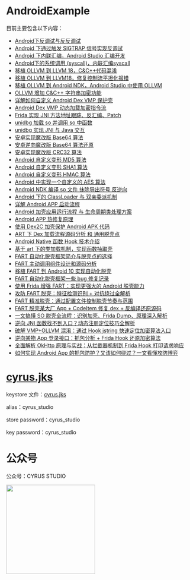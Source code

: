 # AndroidExample

目前主要包含以下内容：
- [Android下反调试与反反调试](https://cyrus-studio.github.io/blog/posts/android%E4%B8%8B%E5%8F%8D%E8%B0%83%E8%AF%95%E4%B8%8E%E5%8F%8D%E5%8F%8D%E8%B0%83%E8%AF%95/) 
- [Android 下通过触发 SIGTRAP 信号实现反调试](https://cyrus-studio.github.io/blog/posts/android-%E4%B8%8B%E9%80%9A%E8%BF%87%E8%A7%A6%E5%8F%91-sigtrap-%E4%BF%A1%E5%8F%B7%E5%AE%9E%E7%8E%B0%E5%8F%8D%E8%B0%83%E8%AF%95/)
- [Android 下内联汇编，Android Studio 汇编开发](https://cyrus-studio.github.io/blog/posts/android-%E4%B8%8B%E5%86%85%E8%81%94%E6%B1%87%E7%BC%96android-studio-%E6%B1%87%E7%BC%96%E5%BC%80%E5%8F%91/)
- [Android下的系统调用 (syscall)，内联汇编syscall](https://cyrus-studio.github.io/blog/posts/android%E4%B8%8B%E7%9A%84%E7%B3%BB%E7%BB%9F%E8%B0%83%E7%94%A8-syscall%E5%86%85%E8%81%94%E6%B1%87%E7%BC%96syscall/)
- [移植 OLLVM 到 LLVM 18，C&C++代码混淆](https://cyrus-studio.github.io/blog/posts/%E7%A7%BB%E6%A4%8D-ollvm-%E5%88%B0-llvm-18cc++%E4%BB%A3%E7%A0%81%E6%B7%B7%E6%B7%86/)
- [移植 OLLVM 到 LLVM18，修复控制流平坦化报错](https://cyrus-studio.github.io/blog/posts/%E7%A7%BB%E6%A4%8D-ollvm-%E5%88%B0-llvm18%E4%BF%AE%E5%A4%8D%E6%8E%A7%E5%88%B6%E6%B5%81%E5%B9%B3%E5%9D%A6%E5%8C%96%E6%8A%A5%E9%94%99/)
- [移植 OLLVM 到 Android NDK，Android Studio 中使用 OLLVM](https://cyrus-studio.github.io/blog/posts/%E7%A7%BB%E6%A4%8D-ollvm-%E5%88%B0-android-ndkandroid-studio-%E4%B8%AD%E4%BD%BF%E7%94%A8-ollvm/)
- [OLLVM 增加 C&C++ 字符串加密功能](https://cyrus-studio.github.io/blog/posts/ollvm-%E5%A2%9E%E5%8A%A0-cc++-%E5%AD%97%E7%AC%A6%E4%B8%B2%E5%8A%A0%E5%AF%86%E5%8A%9F%E8%83%BD/)
- [详解如何自定义 Android Dex VMP 保护壳](https://cyrus-studio.github.io/blog/posts/%E8%AF%A6%E8%A7%A3%E5%A6%82%E4%BD%95%E8%87%AA%E5%AE%9A%E4%B9%89-android-dex-vmp-%E4%BF%9D%E6%8A%A4%E5%A3%B3/)
- [Android Dex VMP 动态加载加密指令流](https://cyrus-studio.github.io/blog/posts/android-dex-vmp-%E5%8A%A8%E6%80%81%E5%8A%A0%E8%BD%BD%E5%8A%A0%E5%AF%86%E6%8C%87%E4%BB%A4%E6%B5%81-/)
- [Frida 实现 JNI 方法地址跟踪、反汇编、Patch](https://cyrus-studio.github.io/blog/posts/frida-%E5%AE%9E%E7%8E%B0-jni-%E6%96%B9%E6%B3%95%E5%9C%B0%E5%9D%80%E8%B7%9F%E8%B8%AA%E5%8F%8D%E6%B1%87%E7%BC%96patch/)
- [unidbg 加载 so 并调用 so 中函数](https://cyrus-studio.github.io/blog/posts/unidbg-%E5%8A%A0%E8%BD%BD-so-%E5%B9%B6%E8%B0%83%E7%94%A8-so-%E4%B8%AD%E5%87%BD%E6%95%B0/)
- [unidbg 实现 JNI 与 Java 交互](https://cyrus-studio.github.io/blog/posts/unidbg-%E5%AE%9E%E7%8E%B0-jni-%E4%B8%8E-java-%E4%BA%A4%E4%BA%92/)
- [安卓实现魔改版 Base64 算法](https://cyrus-studio.github.io/blog/posts/%E5%AE%89%E5%8D%93%E5%AE%9E%E7%8E%B0%E9%AD%94%E6%94%B9%E7%89%88-base64-%E7%AE%97%E6%B3%95/)
- [安卓逆向魔改版 Base64 算法还原](https://cyrus-studio.github.io/blog/posts/%E5%AE%89%E5%8D%93%E9%80%86%E5%90%91%E9%AD%94%E6%94%B9%E7%89%88-base64-%E7%AE%97%E6%B3%95%E8%BF%98%E5%8E%9F/)
- [安卓实现魔改版 CRC32 算法](https://cyrus-studio.github.io/blog/posts/%E5%AE%89%E5%8D%93%E5%AE%9E%E7%8E%B0%E9%AD%94%E6%94%B9%E7%89%88-crc32-%E7%AE%97%E6%B3%95/)
- [Android 自定义变形 MD5 算法](https://cyrus-studio.github.io/blog/posts/android-%E8%87%AA%E5%AE%9A%E4%B9%89%E5%8F%98%E5%BD%A2-md5-%E7%AE%97%E6%B3%95/)
- [Android 自定义变形 SHA1 算法](https://cyrus-studio.github.io/blog/posts/android-%E8%87%AA%E5%AE%9A%E4%B9%89%E5%8F%98%E5%BD%A2-sha1-%E7%AE%97%E6%B3%95/)
- [Android 自定义变形 HMAC 算法](https://cyrus-studio.github.io/blog/posts/android-%E8%87%AA%E5%AE%9A%E4%B9%89%E5%8F%98%E5%BD%A2-hmac-%E7%AE%97%E6%B3%95/)
- [Android 中实现一个自定义的 AES 算法](https://cyrus-studio.github.io/blog/posts/android-%E4%B8%AD%E5%AE%9E%E7%8E%B0%E4%B8%80%E4%B8%AA%E8%87%AA%E5%AE%9A%E4%B9%89%E7%9A%84-aes-%E7%AE%97%E6%B3%95/)
- [Android NDK 编译 so 文件 抹除导出符号 反逆向](https://cyrus-studio.github.io/blog/posts/android-ndk-%E7%BC%96%E8%AF%91-so-%E6%96%87%E4%BB%B6-%E6%8A%B9%E9%99%A4%E5%AF%BC%E5%87%BA%E7%AC%A6%E5%8F%B7-%E5%8F%8D%E9%80%86%E5%90%91/)
- [Android 下的 ClassLoader 与 双亲委派机制](https://cyrus-studio.github.io/blog/posts/android-%E4%B8%8B%E7%9A%84-classloader-%E4%B8%8E-%E5%8F%8C%E4%BA%B2%E5%A7%94%E6%B4%BE%E6%9C%BA%E5%88%B6/)
- [详解 Android APP 启动流程](https://cyrus-studio.github.io/blog/posts/%E8%AF%A6%E8%A7%A3-android-app-%E5%90%AF%E5%8A%A8%E6%B5%81%E7%A8%8B/)
- [Android 加壳应用运行流程 与 生命周期类处理方案](https://cyrus-studio.github.io/blog/posts/android-%E5%8A%A0%E5%A3%B3%E5%BA%94%E7%94%A8%E8%BF%90%E8%A1%8C%E6%B5%81%E7%A8%8B-%E4%B8%8E-%E7%94%9F%E5%91%BD%E5%91%A8%E6%9C%9F%E7%B1%BB%E5%A4%84%E7%90%86%E6%96%B9%E6%A1%88/)
- [Android APP 热修复原理](https://cyrus-studio.github.io/blog/posts/android-app-%E7%83%AD%E4%BF%AE%E5%A4%8D%E5%8E%9F%E7%90%86/)
- [使用 Dex2C 加壳保护 Android APK 代码](https://cyrus-studio.github.io/blog/posts/%E4%BD%BF%E7%94%A8-dex2c-%E5%8A%A0%E5%A3%B3%E4%BF%9D%E6%8A%A4-android-apk-%E4%BB%A3%E7%A0%81/)
- [ART 下 Dex 加载流程源码分析 和 通用脱壳点](https://cyrus-studio.github.io/blog/posts/art-%E4%B8%8B-dex-%E5%8A%A0%E8%BD%BD%E6%B5%81%E7%A8%8B%E6%BA%90%E7%A0%81%E5%88%86%E6%9E%90-%E5%92%8C-%E9%80%9A%E7%94%A8%E8%84%B1%E5%A3%B3%E7%82%B9/)
- [Android Native 函数 Hook 技术介绍](https://cyrus-studio.github.io/blog/posts/android-native-%E5%87%BD%E6%95%B0-hook-%E6%8A%80%E6%9C%AF%E4%BB%8B%E7%BB%8D/)
- [基于 art 下的类加载机制，实现函数抽取壳](https://cyrus-studio.github.io/blog/posts/%E5%9F%BA%E4%BA%8E-art-%E4%B8%8B%E7%9A%84%E7%B1%BB%E5%8A%A0%E8%BD%BD%E6%9C%BA%E5%88%B6%E5%AE%9E%E7%8E%B0%E5%87%BD%E6%95%B0%E6%8A%BD%E5%8F%96%E5%A3%B3/)
- [FART 自动化脱壳框架简介与脱壳点的选择](https://cyrus-studio.github.io/blog/posts/fart-%E8%87%AA%E5%8A%A8%E5%8C%96%E8%84%B1%E5%A3%B3%E6%A1%86%E6%9E%B6%E7%AE%80%E4%BB%8B%E4%B8%8E%E8%84%B1%E5%A3%B3%E7%82%B9%E7%9A%84%E9%80%89%E6%8B%A9/)
- [FART 主动调用组件设计和源码分析](https://cyrus-studio.github.io/blog/posts/fart-%E4%B8%BB%E5%8A%A8%E8%B0%83%E7%94%A8%E7%BB%84%E4%BB%B6%E8%AE%BE%E8%AE%A1%E5%92%8C%E6%BA%90%E7%A0%81%E5%88%86%E6%9E%90/)
- [移植 FART 到 Android 10 实现自动化脱壳](https://cyrus-studio.github.io/blog/posts/%E7%A7%BB%E6%A4%8D-fart-%E5%88%B0-android-10-%E5%AE%9E%E7%8E%B0%E8%87%AA%E5%8A%A8%E5%8C%96%E8%84%B1%E5%A3%B3/)
- [FART 自动化脱壳框架一些 bug 修复记录](https://cyrus-studio.github.io/blog/posts/fart-%E8%87%AA%E5%8A%A8%E5%8C%96%E8%84%B1%E5%A3%B3%E6%A1%86%E6%9E%B6%E4%B8%80%E4%BA%9B-bug-%E4%BF%AE%E5%A4%8D%E8%AE%B0%E5%BD%95/)
- [使用 Frida 增强 FART：实现更强大的 Android 脱壳能力](https://cyrus-studio.github.io/blog/posts/%E4%BD%BF%E7%94%A8-frida-%E5%A2%9E%E5%BC%BA-fart%E5%AE%9E%E7%8E%B0%E6%9B%B4%E5%BC%BA%E5%A4%A7%E7%9A%84-android-%E8%84%B1%E5%A3%B3%E8%83%BD%E5%8A%9B/)
- [攻防 FART 脱壳：特征检测识别 + 对抗绕过全解析](https://cyrus-studio.github.io/blog/posts/%E6%94%BB%E9%98%B2-fart-%E8%84%B1%E5%A3%B3%E7%89%B9%E5%BE%81%E6%A3%80%E6%B5%8B%E8%AF%86%E5%88%AB-+-%E5%AF%B9%E6%8A%97%E7%BB%95%E8%BF%87%E5%85%A8%E8%A7%A3%E6%9E%90/)
- [FART 精准脱壳：通过配置文件控制脱壳节奏与范围](https://cyrus-studio.github.io/blog/posts/fart-%E7%B2%BE%E5%87%86%E8%84%B1%E5%A3%B3%E9%80%9A%E8%BF%87%E9%85%8D%E7%BD%AE%E6%96%87%E4%BB%B6%E6%8E%A7%E5%88%B6%E8%84%B1%E5%A3%B3%E8%8A%82%E5%A5%8F%E4%B8%8E%E8%8C%83%E5%9B%B4/)
- [FART 脱壳某大厂 App + CodeItem 修复 dex + 反编译还原源码](https://cyrus-studio.github.io/blog/posts/fart-%E8%84%B1%E5%A3%B3%E6%9F%90%E5%A4%A7%E5%8E%82-app-+-codeitem-%E4%BF%AE%E5%A4%8D-dex-+-%E5%8F%8D%E7%BC%96%E8%AF%91%E8%BF%98%E5%8E%9F%E6%BA%90%E7%A0%81/)
- [一文搞懂 SO 脱壳全流程：识别加壳、Frida Dump、原理深入解析](https://cyrus-studio.github.io/blog/posts/%E4%B8%80%E6%96%87%E6%90%9E%E6%87%82-so-%E8%84%B1%E5%A3%B3%E5%85%A8%E6%B5%81%E7%A8%8B%E8%AF%86%E5%88%AB%E5%8A%A0%E5%A3%B3frida-dump%E5%8E%9F%E7%90%86%E6%B7%B1%E5%85%A5%E8%A7%A3%E6%9E%90/)
- [逆向 JNI 函数找不到入口？动态注册定位技巧全解析](https://cyrus-studio.github.io/blog/posts/%E9%80%86%E5%90%91-jni-%E5%87%BD%E6%95%B0%E6%89%BE%E4%B8%8D%E5%88%B0%E5%85%A5%E5%8F%A3%E5%8A%A8%E6%80%81%E6%B3%A8%E5%86%8C%E5%AE%9A%E4%BD%8D%E6%8A%80%E5%B7%A7%E5%85%A8%E8%A7%A3%E6%9E%90/)
- [破解 VMP+OLLVM 混淆：通过 Hook jstring 快速定位加密算法入口](https://cyrus-studio.github.io/blog/posts/%E7%A0%B4%E8%A7%A3-vmp+ollvm-%E6%B7%B7%E6%B7%86%E9%80%9A%E8%BF%87-hook-jstring-%E5%BF%AB%E9%80%9F%E5%AE%9A%E4%BD%8D%E5%8A%A0%E5%AF%86%E7%AE%97%E6%B3%95%E5%85%A5%E5%8F%A3/)
- [逆向某物 App 登录接口：抓包分析 + Frida Hook 还原加密算法](https://cyrus-studio.github.io/blog/posts/%E9%80%86%E5%90%91%E6%9F%90%E7%89%A9-app-%E7%99%BB%E5%BD%95%E6%8E%A5%E5%8F%A3%E6%8A%93%E5%8C%85%E5%88%86%E6%9E%90-+-frida-hook-%E8%BF%98%E5%8E%9F%E5%8A%A0%E5%AF%86%E7%AE%97%E6%B3%95/)
- [全面解析 OkHttp 原理与实战：从拦截器机制到 Frida Hook 打印请求响应](https://cyrus-studio.github.io/blog/posts/%E5%85%A8%E9%9D%A2%E8%A7%A3%E6%9E%90-okhttp-%E5%8E%9F%E7%90%86%E4%B8%8E%E5%AE%9E%E6%88%98%E4%BB%8E%E6%8B%A6%E6%88%AA%E5%99%A8%E6%9C%BA%E5%88%B6%E5%88%B0-frida-hook-%E6%89%93%E5%8D%B0%E8%AF%B7%E6%B1%82%E5%93%8D%E5%BA%94/)
- [如何实现 Android App 的抓包防护？又该如何绕过？一文看懂攻防博弈](https://cyrus-studio.github.io/blog/posts/%E5%A6%82%E4%BD%95%E5%AE%9E%E7%8E%B0-android-app-%E7%9A%84%E6%8A%93%E5%8C%85%E9%98%B2%E6%8A%A4%E5%8F%88%E8%AF%A5%E5%A6%82%E4%BD%95%E7%BB%95%E8%BF%87%E4%B8%80%E6%96%87%E7%9C%8B%E6%87%82%E6%94%BB%E9%98%B2%E5%8D%9A%E5%BC%88/)




# [cyrus.jks](cyrus.jks)

keystore 文件：[cyrus.jks](cyrus.jks)

alias：cyrus_studio

store password：cyrus_studio

key password：cyrus_studio

# 公众号

公众号：CYRUS STUDIO

<img src="https://cyrus-studio.github.io/blog/gongzhonghao.jpg" width="240">
